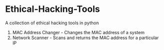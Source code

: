 # Ethical-Hacking-Tools
A collection of ethical hacking tools in python
1. MAC Address Changer - Changes the MAC address of a system
2. Network Scanner - Scans and  returns the MAC address for a particular IP 
